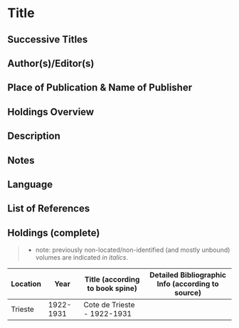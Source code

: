 # Title

## Successive Titles

## Author(s)/Editor(s)

## Place of Publication & Name of Publisher

## Holdings Overview

## Description

## Notes

## Language

## List of References

## Holdings (complete)

> * note: previously non-located/non-identified (and mostly unbound) volumes are indicated *in italics*.

| Location | Year      | Title (according to book spine) | Detailed Bibliographic Info (according to source) |
|----------|-----------|---------------------------------|---------------------------------------------------|
| Trieste  | 1922-1931 | Cote de Trieste - 1922-1931     |                                                   |
